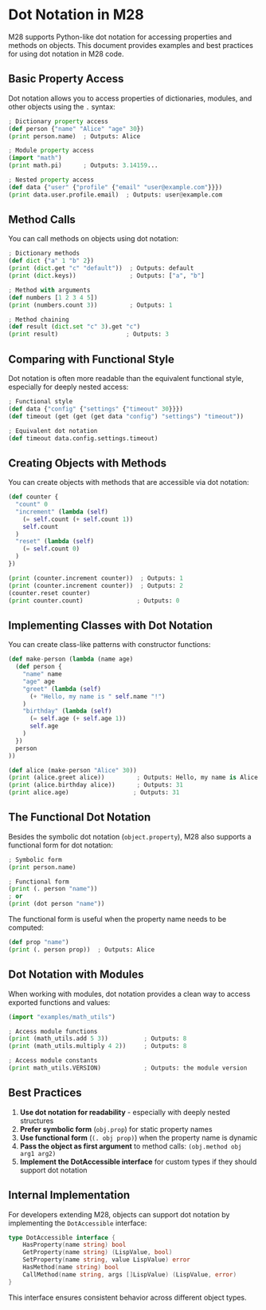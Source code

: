# Dot Notation in M28

M28 supports Python-like dot notation for accessing properties and methods on objects. This document provides examples and best practices for using dot notation in M28 code.

## Basic Property Access

Dot notation allows you to access properties of dictionaries, modules, and other objects using the `.` syntax:

```python
; Dictionary property access
(def person {"name" "Alice" "age" 30})
(print person.name)  ; Outputs: Alice

; Module property access
(import "math")
(print math.pi)      ; Outputs: 3.14159...

; Nested property access
(def data {"user" {"profile" {"email" "user@example.com"}}})
(print data.user.profile.email)  ; Outputs: user@example.com
```

## Method Calls

You can call methods on objects using dot notation:

```python
; Dictionary methods
(def dict {"a" 1 "b" 2})
(print (dict.get "c" "default"))  ; Outputs: default
(print (dict.keys))               ; Outputs: ["a", "b"]

; Method with arguments
(def numbers [1 2 3 4 5])
(print (numbers.count 3))         ; Outputs: 1

; Method chaining
(def result (dict.set "c" 3).get "c")
(print result)                   ; Outputs: 3
```

## Comparing with Functional Style

Dot notation is often more readable than the equivalent functional style, especially for deeply nested access:

```python
; Functional style
(def data {"config" {"settings" {"timeout" 30}}})
(def timeout (get (get (get data "config") "settings") "timeout"))

; Equivalent dot notation
(def timeout data.config.settings.timeout)
```

## Creating Objects with Methods

You can create objects with methods that are accessible via dot notation:

```python
(def counter {
  "count" 0
  "increment" (lambda (self)
    (= self.count (+ self.count 1))
    self.count
  )
  "reset" (lambda (self)
    (= self.count 0)
  )
})

(print (counter.increment counter))  ; Outputs: 1
(print (counter.increment counter))  ; Outputs: 2
(counter.reset counter)
(print counter.count)               ; Outputs: 0
```

## Implementing Classes with Dot Notation

You can create class-like patterns with constructor functions:

```python
(def make-person (lambda (name age)
  (def person {
    "name" name
    "age" age
    "greet" (lambda (self)
      (+ "Hello, my name is " self.name "!")
    )
    "birthday" (lambda (self)
      (= self.age (+ self.age 1))
      self.age
    )
  })
  person
))

(def alice (make-person "Alice" 30))
(print (alice.greet alice))         ; Outputs: Hello, my name is Alice!
(print (alice.birthday alice))      ; Outputs: 31
(print alice.age)                  ; Outputs: 31
```

## The Functional Dot Notation

Besides the symbolic dot notation (`object.property`), M28 also supports a functional form for dot notation:

```python
; Symbolic form
(print person.name)

; Functional form
(print (. person "name"))
; or
(print (dot person "name"))
```

The functional form is useful when the property name needs to be computed:

```python
(def prop "name")
(print (. person prop))  ; Outputs: Alice
```

## Dot Notation with Modules

When working with modules, dot notation provides a clean way to access exported functions and values:

```python
(import "examples/math_utils")

; Access module functions
(print (math_utils.add 5 3))          ; Outputs: 8
(print (math_utils.multiply 4 2))     ; Outputs: 8

; Access module constants
(print math_utils.VERSION)            ; Outputs: the module version
```

## Best Practices

1. **Use dot notation for readability** - especially with deeply nested structures
2. **Prefer symbolic form** (`obj.prop`) for static property names
3. **Use functional form** (`(. obj prop)`) when the property name is dynamic
4. **Pass the object as first argument** to method calls: `(obj.method obj arg1 arg2)`
5. **Implement the DotAccessible interface** for custom types if they should support dot notation

## Internal Implementation

For developers extending M28, objects can support dot notation by implementing the `DotAccessible` interface:

```go
type DotAccessible interface {
    HasProperty(name string) bool
    GetProperty(name string) (LispValue, bool)
    SetProperty(name string, value LispValue) error
    HasMethod(name string) bool
    CallMethod(name string, args []LispValue) (LispValue, error)
}
```

This interface ensures consistent behavior across different object types.